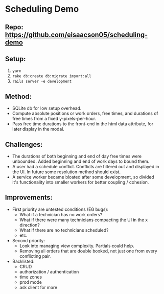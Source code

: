 
# Scheduling Demo

## Repo: https://github.com/eisaacson05/scheduling-demo

## Setup: 
  1. `yarn`
  2. `rake db:create db:migrate import:all`
  3. `rails server -e development`

## Method: 
  * SQLite db for low setup overhead. 
  * Compute absolute positions or work orders, free times, and durations of free times from a fixed y-pixels-per-hour. 
  * Pass free time durations to the front-end in the html data attribute, for later display in the modal. 

## Challenges: 
  * The durations of both beginning and end of day free times were unbounded. Added beginning and end of work days to bound them.
  * A user had a schedule conflict. Conflicts are filtered out and displayed in the UI. In future some resolution method should exist.
  * A service worker became bloated after some development, so divided it's functionality into smaller workers for better coupling / cohesion.

## Improvements: 
 * First priority are untested conditions (EG bugs):
    - What if a technician has no work orders? 
    - What if there were many technicians compacting the UI in the x direction? 
    - What if there are no technicians scheduled?
    - etc.
 * Second priority:
   - Look into managing view complexity. Partials could help.
   - Removing all orders that are double booked, not just one from every conflicting pair.
 * Backlisted:
   - CRUD
   - authorization / authentication 
   - time zones
   - prod mode
   - ask client for more
